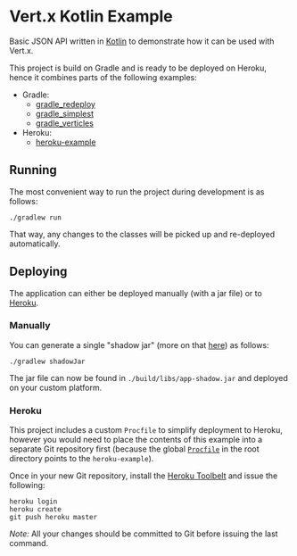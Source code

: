 # Vert.x Kotlin Example

Basic JSON API written in [Kotlin](https://kotlinlang.org/) to demonstrate how it can be used with Vert.x.

This project is build on Gradle and is ready to be deployed on Heroku, hence it combines parts of the following 
examples:

- Gradle:
    - [gradle_redeploy](https://github.com/vert-x3/vertx-examples/tree/master/gradle-redeploy)
    - [gradle_simplest](https://github.com/vert-x3/vertx-examples/tree/master/gradle-simplest)
    - [gradle_verticles](https://github.com/vert-x3/vertx-examples/tree/master/gradle-verticles)
- Heroku:
    - [heroku-example](https://github.com/vert-x3/vertx-examples/tree/master/heroku-example)

## Running

The most convenient way to run the project during development is as follows:

```
./gradlew run
```

That way, any changes to the classes will be picked up and re-deployed automatically.

## Deploying

The application can either be deployed manually (with a jar file) or to [Heroku](https://www.heroku.com/).

### Manually

You can generate a single "shadow jar" (more on that [here](https://github.com/johnrengelman/shadow)) as follows:

```
./gradlew shadowJar
```

The jar file can now be found in `./build/libs/app-shadow.jar` and deployed on your custom platform.

### Heroku

This project includes a custom `Procfile` to simplify deployment to Heroku, however you would need to place the 
contents of this example into a separate Git repository first (because the global [`Procfile`](https://github.com/vert-x3/vertx-examples/blob/master/Procfile) 
in the root directory points to the `heroku-example`).
 
Once in your new Git repository, install the [Heroku Toolbelt](https://toolbelt.heroku.com/) and issue the 
following:

```
heroku login
heroku create
git push heroku master
```

*Note:* All your changes should be committed to Git before issuing the last command.
